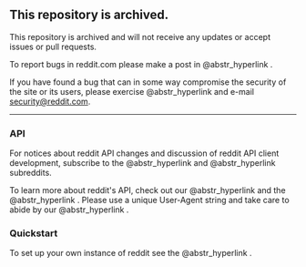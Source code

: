 ## This repository is archived.

This repository is archived and will not receive any updates or accept issues or pull requests.

To report bugs in reddit.com please make a post in @abstr_hyperlink .

If you have found a bug that can in some way compromise the security of the site or its users, please exercise @abstr_hyperlink and e-mail security@reddit.com.

* * *

### API

For notices about reddit API changes and discussion of reddit API client development, subscribe to the @abstr_hyperlink and @abstr_hyperlink subreddits.

To learn more about reddit's API, check out our @abstr_hyperlink and the @abstr_hyperlink . Please use a unique User-Agent string and take care to abide by our @abstr_hyperlink .

### Quickstart

To set up your own instance of reddit see the @abstr_hyperlink .

